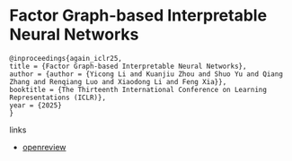 # Factor Graph-based Interpretable Neural Networks

```
@inproceedings{again_iclr25,
title = {Factor Graph-based Interpretable Neural Networks},
author = {author = {Yicong Li and Kuanjiu Zhou and Shuo Yu and Qiang Zhang and Renqiang Luo and Xiaodong Li and Feng Xia}},
booktitle = {The Thirteenth International Conference on Learning Representations (ICLR)},
year = {2025}
}
```

links
- [openreview](https://openreview.net/forum?id=10DtLPsdro)
